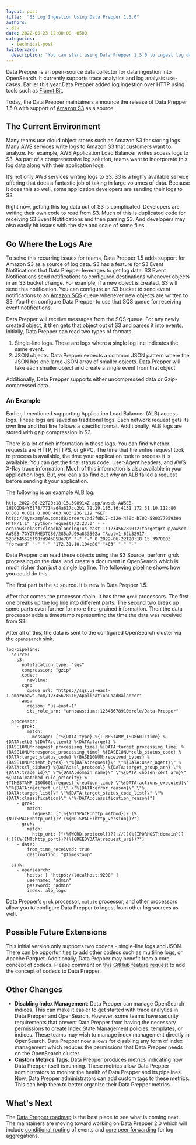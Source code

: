 ```yaml
---
layout: post
title:  "S3 Log Ingestion Using Data Prepper 1.5.0"
authors:
- dlv
date: 2022-06-23 12:00:00 -0500
categories:
  - technical-post
twittercard:
  description: "You can start using Data Prepper 1.5.0 to ingest log data from S3 today."
---
```


Data Prepper is an open-source data collector for data ingestion into OpenSearch. It currently supports trace analytics 
and log analysis use-cases. Earlier this year Data Prepper added log ingestion over HTTP using tools such as 
[Fluent Bit](https://fluentbit.io/).

Today, the Data Prepper maintainers announce the release of Data Prepper 1.5.0 with support of 
[Amazon S3](https://aws.amazon.com/s3/) as a source.


## The Current Environment

Many teams use cloud object stores such as Amazon S3 for storing logs. Many AWS services write logs to Amazon S3 that 
customers want to analyze. For example, AWS Application Load Balancer writes access logs to S3. As part of a 
comprehensive log solution, teams want to incorporate this log data along with their application logs.

It’s not only AWS services writing logs to S3. S3 is a highly available service offering that does a fantastic job of 
taking in large volumes of data. Because it does this so well, some application developers are sending their logs to S3.

Right now, getting this log data out of S3 is complicated. Developers are writing their own code to read from S3. Much 
of this is duplicated code for receiving S3 Event Notifications and then parsing S3. And developers may also easily hit 
issues with the size and scale of some files.


## Go Where the Logs Are

To solve this recurring issues for teams, Data Prepper 1.5 adds support for Amazon S3 as a source of log data. S3 has a 
feature for S3 Event Notifications that Data Prepper leverages to get log data. S3 Event Notifications send 
notifications to configured destinations whenever objects in an S3 bucket change. For example, if a new object is 
created, S3 will send this notification. You can configure an S3 bucket to send event notifications to an 
[Amazon SQS](https://aws.amazon.com/sqs/) queue whenever new objects are written to S3. You then configure Data Prepper 
to use that SQS queue for receiving event notifications.

Data Prepper will receive messages from the SQS queue. For any newly created object, it then gets that object out of S3 
and parses it into events. Initially, Data Prepper can read two types of formats.

1. Single-line logs. These are logs where a single log line indicates the same event.
2. JSON objects. Data Prepper expects a common JSON pattern where the JSON has one large JSON array of smaller objects. Data Prepper will take each smaller object and create a single event from that object.

Additionally, Data Prepper supports either uncompressed data or Gzip-compressed data.


### An Example

Earlier, I mentioned supporting Application Load Balancer (ALB) access logs. These logs are saved as traditional logs. 
Each network request gets its own line and that line follows a specific format. Additionally, ALB logs are stored with 
gzip compression in S3.

There is a lot of rich information in these logs. You can find whether requests are HTTP, HTTPS, or gRPC. The time that 
the entire request took to process is available, the time your application took to process it is available. You can get 
the final status code, User-Agent headers, and AWS X-Ray trace information. Much of this information is also available 
in your application logs. But, you can also find out why an ALB failed a request before sending it your application.


The following is an example ALB log.

```
http 2022-06-22T20:18:15.398914Z app/awseb-AWSEB-1HEOQDG4Y6178/7714ad4a617cc2b1 72.29.185.16:4131 172.31.10.112:80 0.000 0.001 0.000 403 403 236 119 "GET http://myexample.com:80/orders/ad2f0b17-c32e-450c-b702-58037795939a HTTP/1.1" "python-requests/2.23.0" - - arn:aws:elasticloadbalancing:us-east-1:123456789012:targetgroup/awseb-AWSEB-7GYGTFHE3TC80/285a7d99a833502a "Root=1-62b32917-528df45625f90fd94b858e78" "-" "-" 0 2022-06-22T20:18:15.397000Z "forward" "-" "-" "172.31.10.104:80" "403" "-" "-"
```

Data Prepper can read these objects using the S3 Source, perform grok processing on the data, and create a document in 
OpenSearch which is much richer than just a single log line. The following pipeline shows how you could do this.

The first part is the `s3` source. It is new in Data Prepper 1.5.

After that comes the processor chain. It has three `grok` processors. The first one breaks up the log line into 
different parts. The second two break up some parts even further for more fine-grained information. Then the data 
processor adds a timestamp representing the time the data was received from S3.

After all of this, the data is sent to the configured OpenSearch cluster via the `opensearch` sink.

```
log-pipeline:
  source:
    s3:
      notification_type: "sqs"
      compression: "gzip"
      codec:
        newline:
      sqs:
        queue_url: "https://sqs.us-east-1.amazonaws.com/12345678910/ApplicationLoadBalancer"
      aws:
        region: "us-east-1"
        sts_role_arn: "arn:aws:iam::12345678910:role/Data-Prepper"

  processor:
    - grok:
        match:
          message: ["%{DATA:type} %{TIMESTAMP_ISO8601:time} %{DATA:elb} %{DATA:client} %{DATA:target} %{BASE10NUM:request_processing_time} %{DATA:target_processing_time} %{BASE10NUM:response_processing_time} %{BASE10NUM:elb_status_code} %{DATA:target_status_code} %{BASE10NUM:received_bytes} %{BASE10NUM:sent_bytes} \"%{DATA:request}\" \"%{DATA:user_agent}\" %{DATA:ssl_cipher} %{DATA:ssl_protocol} %{DATA:target_group_arn} \"%{DATA:trace_id}\" \"%{DATA:domain_name}\" \"%{DATA:chosen_cert_arn}\" %{DATA:matched_rule_priority} %{TIMESTAMP_ISO8601:request_creation_time} \"%{DATA:actions_executed}\" \"%{DATA:redirect_url}\" \"%{DATA:error_reason}\" \"%{DATA:target_list}\" \"%{DATA:target_status_code_list}\" \"%{DATA:classification}\" \"%{DATA:classification_reason}"]
    - grok:
        match:
          request: ["(%{NOTSPACE:http_method})? (%{NOTSPACE:http_uri})? (%{NOTSPACE:http_version})?"]
    - grok:
        match:
          http_uri: ["(%{WORD:protocol})?(://)?(%{IPORHOST:domain})?(:)?(%{INT:http_port})?(%{GREEDYDATA:request_uri})?"]
    - date:
        from_time_received: true
        destination: "@timestamp"

  sink:
    - opensearch:
        hosts: [ "https://localhost:9200" ]
        username: "admin"
        password: "admin"
        index: alb_logs
```

Data Prepper’s `grok` processor, `mutate` processor, and other processors allow you to configure Data Prepper to 
ingest from other log sources as well.

## Possible Future Extensions

This initial version only supports two codecs - single-line logs and JSON. There can be opportunities to add other 
codecs such as multiline logs, or Apache Parquet. Additionally, Data Prepper may benefit from a core concept of codecs. 
Please comment on [this GitHub feature request](https://github.com/opensearch-project/data-prepper/issues/1532) to 
add the concept of codecs to Data Prepper.

## Other Changes

* **Disabling Index Management**: Data Prepper can manage OpenSearch indices. This can make it easier to get started with trace analytics in Data Prepper and OpenSearch. However, some teams have security requirements that prevent Data Prepper from having the necessary permissions to create Index State Management policies, templates, or indices. These teams may wish to manage index management directly in OpenSearch. Data Prepper now allows for disabling any form of index management which reduces the permissions that Data Prepper needs on the OpenSearch cluster.
* **Custom Metrics Tags**: Data Prepper produces metrics indicating how Data Prepper itself is running. These metrics allow Data Prepper administrators to monitor the health of Data Prepper and its pipelines. Now, Data Prepper administrators can add custom tags to these metrics. This can help them to better organize their Data Prepper metrics.

## What's Next

The [Data Prepper roadmap](https://github.com/opensearch-project/data-prepper/projects/1) is the best place to see what 
is coming next. The maintainers are moving toward working on Data Prepper 2.0 which will include 
[conditional routing](https://github.com/opensearch-project/data-prepper/issues/1007) of events and 
[core peer forwarding](https://github.com/opensearch-project/data-prepper/issues/700) for log aggregations.
